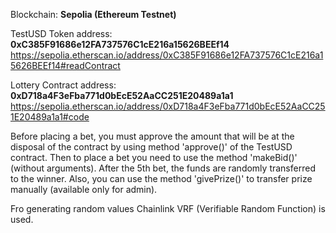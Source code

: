 Blockchain: <b>Sepolia (Ethereum Testnet)</b>

TestUSD Token address: <b>0xC385F91686e12FA737576C1cE216a15626BEEf14</b>
https://sepolia.etherscan.io/address/0xC385F91686e12FA737576C1cE216a15626BEEf14#readContract

Lottery Contract address: <b>0xD718a4F3eFba771d0bEcE52AaCC251E20489a1a1</b>
https://sepolia.etherscan.io/address/0xD718a4F3eFba771d0bEcE52AaCC251E20489a1a1#code

Before placing a bet, you must approve the amount that will be at the disposal of the contract by using method 'approve()' of the TestUSD contract.
Then to place a bet you need to use the method 'makeBid()' (without arguments).
After the 5th bet, the funds are randomly transferred to the winner.
Also, you can use the method 'givePrize()' to transfer prize manually (available only for admin).

Fro generating random values Chainlink VRF (Verifiable Random Function) is used.
